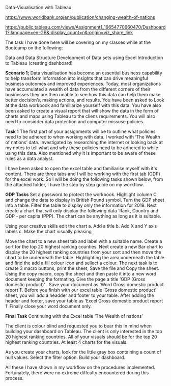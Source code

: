 Data-Visualisation with Tableau 



https://www.worldbank.org/en/publication/changing-wealth-of-nations

https://public.tableau.com/views/Assignment1_16654770660470/Dashboard1?:language=en-GB&:display_count=n&:origin=viz_share_link

The task I have done here will be covering on my classes while at the Bootcamp on the following:

Data and Data Structure
Development of Data sets using Excel
Introduction to Tableau (creating dashboard)

**Scenario 1;**
Data visualisation has become an essential business capability to help transform information into insights that can drive meaningful business outcomes and improved experiences. Today, most organizations have accumulated a wealth of data from the different corners of their businesses they are then unable to see how this data can help them make better decision’s, making actions, and results.
You have been asked to Look at the data workbook and familiarize yourself with this data. You have also been asked to create a visual report that will show the data in the form of charts and maps using Tableau to the cliens requirements. You will also need to considder data protection and computer missuse policies. 

**Task 1**
The first part of your assignments will be to outline what policies need to be adhered to when working with data.
I worked with ‘The Wealth of nations’ data. Investigated by researching the internet or looking back at my notes to tell what and why these policies need to be adhered to while using this data. Also mentioned why it is important to be aware of these rules as a data analyst.  

I have been asked to open the excel table and familiarise myself with it's content. There are three tabs and I will be working with the first tab (GDP) for the excel work. So I will be doing the following tasks shown below, from the attached folder, I have the step by step guide on my workflow.

**GDP Tasks**
Set a password to protect the workbook.
Highlight column C and change the data to display in British Pound symbol.
Turn the GDP sheet into a table. 
Filter the table to display only the information for 2019.
Next create a chart that will only display the following data ‘Rank, Country and GDP - per capita (PPP).  The chart can be anything as long as it is suitable. 

Using your creative skills edit the chart 
a.	Add a title
b.	Add X and Y axis labels
c.	Make the chart visually pleasing 

Move the chart to a new sheet tab and label with a suitable name.
Create a sort for the top 20 highest ranking counties.
Next create a new Bar chart to display the 20 highest ranking countries from your sort and then move the chart to be underneath the table.
Highlighting the area underneath the table and find the add a fill colour icon and sellect a colour.
The next task is to create 3 macro buttons, print the sheet, Save the file and Copy the sheet. 
Using the copy macro, copy the sheet and then paste it into a new word document keeping the formating.  Give the page a title ‘GDP (Gross domestic product)’ .
Save your document as ‘Word Gross domestic product report 1’.
Before you finish with our excel table ‘Gross domestic product’ sheet,  you will add a headder and footer to your table.
After adding the header and footer, save your table as ‘Excel Gross domestic product report 1’
Finally close your word document only.

**Final Task**
Continuing with the Excel table  ‘The Wealth of nations’

The client is colour blind and requested you to bear this in mind when building your dashboard on Tableau. The client is only interested in the top 20 highest ranking countries. All of your visuals should be for the top 20 highest ranking countries. At least 4 charts for the visuals.

As you create your charts, look for the little gray box containing a count of null values. Select the filter option.
Build your dashboard.

All these I have shown in my workflow on the procedures implemented. Fortunately, there were no extreme diffculty encountered during this process.










